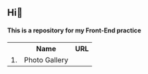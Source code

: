 <h2>Hi👋</h2>

<h4>This is a repository for my <b>Front-End</b> practice</h4>

<table>
<tr><th></th>
<th>Name</th>
<th>URL</th></tr>
<tr>
<td>1.</td>
<td>Photo Gallery</td>
<td><a href=""></a></td>
</tr>

</table>
